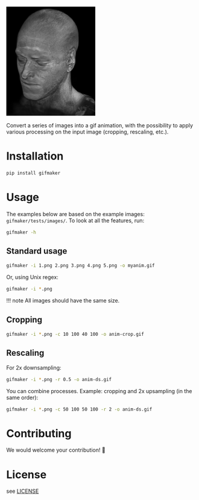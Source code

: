 ![Brain](brain.gif)

Convert a series of images into a gif animation, with the possibility to apply 
various processing on the input image (cropping, rescaling, etc.).

# Installation

```bash
pip install gifmaker
```

# Usage

The examples below are based on the example images: `gifmaker/tests/images/`.
To look at all the features, run:

```bash
gifmaker -h
```

## Standard usage

```bash
gifmaker -i 1.png 2.png 3.png 4.png 5.png -o myanim.gif
```

Or, using Unix regex:

```bash
gifmaker -i *.png
```

!!! note
    All images should have the same size.
 
## Cropping

```bash
gifmaker -i *.png -c 10 100 40 100 -o anim-crop.gif
```

## Rescaling

For 2x downsampling:
```bash
gifmaker -i *.png -r 0.5 -o anim-ds.gif
```

You can combine processes. Example: cropping and 2x upsampling (in the same order):
```bash
gifmaker -i *.png -c 50 100 50 100 -r 2 -o anim-ds.gif
```

# Contributing

We would welcome your contribution! 🎉

# License

see [LICENSE](../LICENSE)
